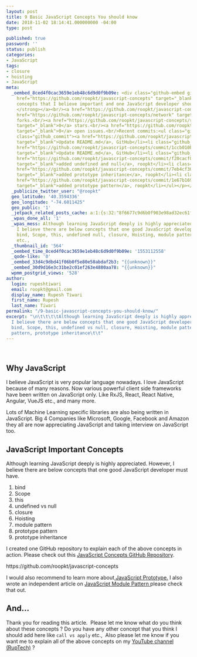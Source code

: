 ```yaml
---
layout: post
title: 9 Basic JavaScript Concepts You should know
date: 2018-11-02 18:14:41.000000000 -04:00
type: post

published: true
password: ''
status: publish
categories:
- JavaScript
tags:
- closure
- hoisting
- JavaScript
meta:
  _oembed_8ced4f0cac3659e1eb48c6d9d0f9b09e: <div class="github-embed github-embed-repository"><p><a
    href="https://github.com/roopkt/javascript-concepts" target="_blank"><strong>JavaScript
    concepts that I believe important and one JavaScript developer should know them.
    </strong></a><br/><a href="https://github.com/roopkt/javascript-concepts" target="_blank">https://github.com/roopkt/javascript-concepts</a><br/><a
    href="https://github.com/roopkt/javascript-concepts/network" target="_blank">5</a>
    forks.<br/><a href="https://github.com/roopkt/javascript-concepts/stargazers"
    target="_blank">0</a> stars.<br/><a href="https://github.com/roopkt/javascript-concepts/issues"
    target="_blank">0</a> open issues.<br/>Recent commits:<ul class="github_commits"><li
    class="github_commit"><a href="https://github.com/roopkt/javascript-concepts/commit/f86ec1c8ae7e5f114ac0f6f7d3b2bf2ce518a82f"
    target="_blank">Update README.md</a>, GitHub</li><li class="github_commit"><a
    href="https://github.com/roopkt/javascript-concepts/commit/1ccb010b5511dafb41831e09f2e97be4e85bb623"
    target="_blank">Update README.md</a>, GitHub</li><li class="github_commit"><a
    href="https://github.com/roopkt/javascript-concepts/commit/f20cacf0d093e0d28b7c8c496af56ee11b9007e2"
    target="_blank">added undefined and null</a>, roopkt</li><li class="github_commit"><a
    href="https://github.com/roopkt/javascript-concepts/commit/7eb4cf30361aa3e16b4b4c0d73df7971162d5456"
    target="_blank">added prototype inheritance</a>, roopkt</li><li class="github_commit"><a
    href="https://github.com/roopkt/javascript-concepts/commit/1e67b169f7293281ba3b4fa0181942d8a69e9220"
    target="_blank">added prototype pattern</a>, roopkt</li></ul></p></div>
  _publicize_twitter_user: "@roopkt"
  geo_latitude: '40.3594336'
  geo_longitude: "-74.6011425"
  geo_public: '1'
  _jetpack_related_posts_cache: a:1:{s:32:"8f6677c9d6b0f903e98ad32ec61f8deb";a:2:{s:7:"expires";i:1610271964;s:7:"payload";a:3:{i:0;a:1:{s:2:"id";i:2595;}i:1;a:1:{s:2:"id";i:2551;}i:2;a:1:{s:2:"id";i:2545;}}}}
  _wpas_done_all: '1'
  _wpas_mess: Although learning JavaScript deeply is highly appreciated. However,
    I believe there are below concepts that one good JavaScript developer must have.
    bind, Scope, this, undefined null, closure, Hoisting, module pattern, prototype
    etc.,
  _thumbnail_id: '564'
  _oembed_time_8ced4f0cac3659e1eb48c6d9d0f9b09e: '1553112558'
  _qode-like: '0'
  _oembed_33d4c9dbd41f06b0f5e80e50abdaf2b3: "{{unknown}}"
  _oembed_30d9d16e3c31be2c01ef263e4880aa78: "{{unknown}}"
  wpmm_postgrid_views: '528'
author:
  login: rupeshtiwari
  email: roopkt@gmail.com
  display_name: Rupesh Tiwari
  first_name: Rupesh
  last_name: Tiwari
permalink: "/9-basic-javascript-concepts-you-should-know/"
excerpt: "\n\t\t\t\tAlthough learning JavaScript deeply is highly appreciated. However,
  I believe there are below concepts that one good JavaScript developer must have.
  bind, Scope, this, undefined vs null, closure, Hoisting, module pattern, prototype
  pattern, prototype inheritance\t\t"
---
```

<br />
<h2>Why JavaScript</h2>
<p>I believe JavaScript is very popular language nowadays. I love JavaScript because of many reasons. Now various powerful client side frameworks have been written on JavaScript only. Like RxJS, React, React Native, Angular, VueJS etc., and many more.</p>
<p>Lots of Machine Learning specific libraries are also being written in JavaScript. Big 4 Companies like Microsoft, Google, Facebook and Amazon they all are now appreciating JavaScript and taking interview on JavaScript too.</p>
<h2>JavaScript Important Concepts</h2>
<p>Although learning JavaScript deeply is highly appreciated. However, I believe there are below concepts that one good JavaScript developer must have.</p>
<ol>
<li>bind</li>
<li>Scope</li>
<li>this</li>
<li>undefined vs null</li>
<li>closure</li>
<li>Hoisting</li>
<li>module pattern</li>
<li>prototype pattern</li>
<li>prototype inheritance</li>
</ol>
<p>I created one GitHub repository to explain each of the above concepts in action. Please check out this <a href="https://github.com/roopkt/javascript-concepts/tree/master/src" target="_blank" rel="noopener noreferrer">JavaScript Concepts GitHub Repository</a>.</p>
<p>https://github.com/roopkt/javascript-concepts</p>
<p>I would also recommend to learn more about<a href="http://rupeshtiwari.com/javascript-prototype-inheritance/"> JavaScript Prototype.</a> I also wrote an independent article on <a href="http://rupeshtiwari.com/javascript-module-pattern/">JavaScript Module Pattern </a>please check that out.</p>
<h2>And...</h2>
<p>Thank you for reading this article.  Please let me know what do you think about these concepts ? Do you have any other concept that you think I should add here like <code>call vs apply</code> etc.,  Also please let me know if you want me to explain all of the above concepts on my <a href="https://www.youtube.com/channel/UCfjBZHutgAYon-T8sqt1rwg">YouTube channel (RupTech)</a> ?</p>
<p>&nbsp;</p>
<p>&nbsp;		</p>
